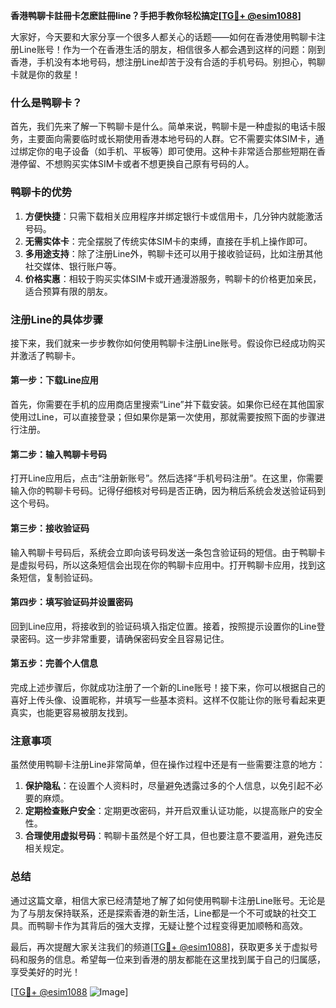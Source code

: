 **香港鸭聊卡註冊卡怎麽註冊line？手把手教你轻松搞定[[TG💪+ @esim1088](https://t.me/s/esim1088)]**

大家好，今天要和大家分享一个很多人都关心的话题——如何在香港使用鸭聊卡注册Line账号！作为一个在香港生活的朋友，相信很多人都会遇到这样的问题：刚到香港，手机没有本地号码，想注册Line却苦于没有合适的手机号码。别担心，鸭聊卡就是你的救星！

### 什么是鸭聊卡？

首先，我们先来了解一下鸭聊卡是什么。简单来说，鸭聊卡是一种虚拟的电话卡服务，主要面向需要临时或长期使用香港本地号码的人群。它不需要实体SIM卡，通过绑定你的电子设备（如手机、平板等）即可使用。这种卡非常适合那些短期在香港停留、不想购买实体SIM卡或者不想更换自己原有号码的人。

### 鸭聊卡的优势

1. **方便快捷**：只需下载相关应用程序并绑定银行卡或信用卡，几分钟内就能激活号码。
2. **无需实体卡**：完全摆脱了传统实体SIM卡的束缚，直接在手机上操作即可。
3. **多用途支持**：除了注册Line外，鸭聊卡还可以用于接收验证码，比如注册其他社交媒体、银行账户等。
4. **价格实惠**：相较于购买实体SIM卡或开通漫游服务，鸭聊卡的价格更加亲民，适合预算有限的朋友。

### 注册Line的具体步骤

接下来，我们就来一步步教你如何使用鸭聊卡注册Line账号。假设你已经成功购买并激活了鸭聊卡。

#### 第一步：下载Line应用

首先，你需要在手机的应用商店里搜索“Line”并下载安装。如果你已经在其他国家使用过Line，可以直接登录；但如果你是第一次使用，那就需要按照下面的步骤进行注册。

#### 第二步：输入鸭聊卡号码

打开Line应用后，点击“注册新账号”。然后选择“手机号码注册”。在这里，你需要输入你的鸭聊卡号码。记得仔细核对号码是否正确，因为稍后系统会发送验证码到这个号码。

#### 第三步：接收验证码

输入鸭聊卡号码后，系统会立即向该号码发送一条包含验证码的短信。由于鸭聊卡是虚拟号码，所以这条短信会出现在你的鸭聊卡应用中。打开鸭聊卡应用，找到这条短信，复制验证码。

#### 第四步：填写验证码并设置密码

回到Line应用，将接收到的验证码填入指定位置。接着，按照提示设置你的Line登录密码。这一步非常重要，请确保密码安全且容易记住。

#### 第五步：完善个人信息

完成上述步骤后，你就成功注册了一个新的Line账号！接下来，你可以根据自己的喜好上传头像、设置昵称，并填写一些基本资料。这样不仅能让你的账号看起来更真实，也能更容易被朋友找到。

### 注意事项

虽然使用鸭聊卡注册Line非常简单，但在操作过程中还是有一些需要注意的地方：

1. **保护隐私**：在设置个人资料时，尽量避免透露过多的个人信息，以免引起不必要的麻烦。
2. **定期检查账户安全**：定期更改密码，并开启双重认证功能，以提高账户的安全性。
3. **合理使用虚拟号码**：鸭聊卡虽然是个好工具，但也要注意不要滥用，避免违反相关规定。

### 总结

通过这篇文章，相信大家已经清楚地了解了如何使用鸭聊卡注册Line账号。无论是为了与朋友保持联系，还是探索香港的新生活，Line都是一个不可或缺的社交工具。而鸭聊卡作为其背后的强大支撑，无疑让整个过程变得更加顺畅和高效。

最后，再次提醒大家关注我们的频道[[TG💪+ @esim1088](https://t.me/s/esim1088)]，获取更多关于虚拟号码和服务的信息。希望每一位来到香港的朋友都能在这里找到属于自己的归属感，享受美好的时光！

[[TG💪+ @esim1088](https://t.me/s/esim1088) ![Image](https://i.postimg.cc/4NQfJmqS/Snipaste-2025-05-13-00-14-12.png)]
